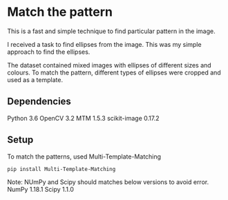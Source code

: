 # Match the pattern

This is a fast and simple technique to find particular pattern in the image.

I received a task to find ellipses from the image. This was my simple approach to find the ellipses. 

The dataset contained mixed images with ellipses of different sizes and colours.  To match the pattern, different types of ellipses were cropped and used as a template. 

## Dependencies
Python 3.6
OpenCV 3.2
MTM 1.5.3
scikit-image 0.17.2


## Setup 
To match the patterns, used Multi-Template-Matching
``` 
pip install Multi-Template-Matching
```

Note: NUmPy and Scipy should matches below versions to avoid error.
NumPy 1.18.1
Scipy 1.1.0


